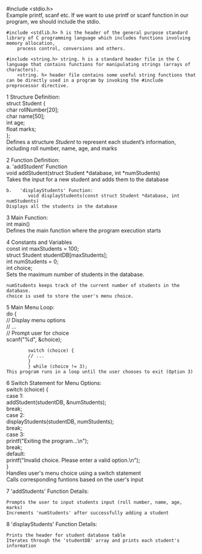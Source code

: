   #include <stdio.h>	  																							
		Example printf, scanf etc. If we want to use printf or scanf function in our program, we should include the stdio.																							
																									
	#include <stdlib.h>	h is the header of the general purpose standard library of C programming language which includes functions involving memory allocation, 																							
		process control, conversions and others.																							
																									
	#include <string.h>	string. h is a standard header file in the C language that contains functions for manipulating strings (arrays of characters). 																							
		<string. h> header file contains some useful string functions that can be directly used in a program by invoking the #include preprocessor directive.																							
																									
1	Structure Definition:																								
			struct Student {																						
			char rollNumber[20];																						
			char name[50];																						
			int age;																						
			float marks;																						
			};																						
	Defines a structure *Student* to represent each student’s information, including roll number, name, age, and marks																								
	 																								
2	Function Definition:																								
	a.	 'addStudent' Function																							
			void addStudent(struct Student *database, int *numStudents)																						
	Takes the input for a new student and adds them to the database																								
																									
	b.	 'displayStudents' Function:																							
			void displayStudents(const struct Student *database, int numStudents)																						
	Displays all the students in the database																								
																									
3	Main Function:																								
			int main()																						
	Defines the main function where the program execution starts																								
																									
4	Constants and Variables																								
			const int maxStudents = 100;																						
			struct Student studentDB[maxStudents];																						
			int numStudents = 0;																						
			int choice;																						
	Sets the maximum number of students in the database.																								
	 																								
	numStudents keeps track of the current number of students in the database.																								
	choice is used to store the user's menu choice.																								
																									
5	Main Menu Loop:																								
			do {																						
			// Display menu options																						
			// ...																						
			// Prompt user for choice																						
			scanf("%d", &choice);																						
																									
			switch (choice) {																						
			// ...																						
			}																						
			} while (choice != 3);																						
	This program runs in a loop until the user chooses to exit (Option 3)																								
																									
6	Switch Statement for Menu Options:																								
			switch (choice) {																						
			case 1:																						
			addStudent(studentDB, &numStudents);																						
			break;																						
			case 2:																						
			displayStudents(studentDB, numStudents);																						
			break;																						
			case 3:																						
			printf("Exiting the program...\n");																						
			break;																						
			default:																						
			printf("Invalid choice. Please enter a valid option.\n");																						
			}																						
	Handles user's menu choice using a switch statement			 																					
	Calls corresponding funtions based on the user's input																								
																									
7	 'addStudents' Function Details:																								
																									
	Prompts the user to input students input (roll number, name, age, marks)																								
	Increments 'numStudents' after successfully adding a student																								
																									
8	 'displayStudents' Function Details:																								
																									
	Prints the header for student database table																								
	Iterates through the 'studentDB' array and prints each student's information
